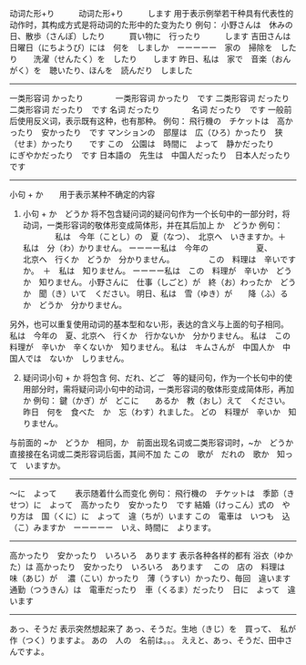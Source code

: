 动词た形+り　　　动词た形+り　　　します
用于表示例举若干种具有代表性的动作时，其构成方式是将动词的た形中的た变为たり
例句：
小野さんは　休みの　日、散歩（さんぽ）したり　　　買い物に　行ったり　　　します
吉田さんは　日曜日（にちようび）には　何を　しましか　ーーーーー　家の　掃除を　したり　　洗濯（せんたく）を　したり　　します
昨日、私は　家で　音楽（おんがく）を　聴いたり、ほんを　読んだり　しました

------
一类形容词   かったり　　　　一类形容词  かったり　です
二类形容词   だったり　　　　二类形容词  だったり　です
名词        だったり　　　　名词        だったり　です
一般前后使用反义词，表示既有这种，也有那种。
例句：
飛行機の　チケットは　高かったり　安かったり　です
マンションの　部屋は　広（ひろ）かったり　狭（せま）かったり　　です
この　公園は　時間に　よって　静かだったり　　にぎやかだったり　です
日本語の　先生は　中国人だったり　日本人だったり　　　　　　　　です

------
小句 + か　　用于表示某种不确定的内容

1. 小句 + か　どうか
将不包含疑问词的疑问句作为一个长句中的一部分时，将动词，一类形容词的敬体形变成简体形，并在其后加上 か　どうか
例句：
　　　　私は　今年（ことし）の　夏（なつ）、　北京へ　いきますか。＋　私は　分（わ）かりません。
ーーーー私は　今年の　　　　　　夏、　　　　　北京へ　行くか　どうか　分かりません。
　　　　この　料理は　辛いですか。　＋　私は　知りません。
ーーーー私は　この　料理が　辛いか　どうか　知りません。
小野さんに　仕事（しごと）が　終（お）わったか　どうか　聞（き）いて　ください。
明日、私は　雪（ゆき）が　　降（ふ）る　か　どうか　分かりません。

另外，也可以重复使用动词的基本型和ない形，表达的含义与上面的句子相同。
私は　今年の　夏、北京へ　行くか　行かないか　分かりません。
私は　この　料理が　辛いか　辛くないか　知りません。
私は　キムさんが　中国人か　中国人では　ないか　しりません。

2. 疑问词小句 + か
将包含 何、だれ、どご　等的疑问句，作为一个长句中的使用部分时，需将疑问词小句中的动词，一类形容词的敬体形变成简体形，再加 か
例句：
鍵（かぎ）が　どこに　　あるか　教（おし）えて　ください。
昨日　何を　食べた　か　忘（わす）れました。
どの　料理が　辛いか　知りません。

与前面的 ~か　どうか　相同，か　前面出现名词或二类形容词时，~か　どうか 直接接在名词或二类形容词后面，其间不加 た
この　歌が　だれの　歌か　知って　いますか。

------
～に　よって　　
表示随着什么而变化
例句：
飛行機の　チケットは　季節（きせつ）に　よって　高かったり　安かったり　です
結婚（けっこん）式の　やり方は　国（くに）に　よって　違（ちが）います
この　電車は　いつも　込（こ）みますか　ーーーーー　いえ、時間に　よります。

------
高かったり　安かったり　いろいろ　あります
表示各种各样的都有
浴衣（ゆかた）は 高かったり　安かったり　いろいろ　あります　
この　店の　料理は　味（あじ）が 　濃（こい）かったり　薄（うすい）かったり、毎回　違います
通勤（つうきん）は　電車だったり　車（くるま）だったり　日に　よって　違います

------
あっ、そうだ
表示突然想起来了
あっ、そうだ。生地（きじ）を　買って、　私が　作（つく）りますよ。
あの　人の　名前は。。。   ええと、あっ、そうだ、田中さんですよ。


